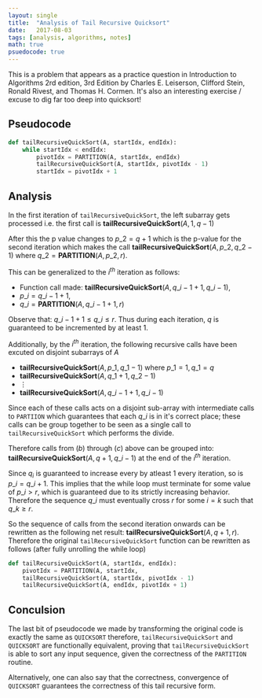 ```yaml
---
layout: single
title:  "Analysis of Tail Recursive Quicksort"
date:   2017-08-03
tags: [analysis, algorithms, notes]
math: true
psuedocode: true
---
```


This is a problem that appears as a practice question in Introduction to Algorithms 2rd edition, 3rd Edition by Charles E. Leiserson, Clifford Stein, Ronald Rivest, and Thomas H. Cormen. It's also an interesting exercise / excuse to dig far too deep into quicksort!

## Pseudocode
```python
def tailRecursiveQuickSort(A, startIdx, endIdx):
    while startIdx < endIdx:
        pivotIdx = PARTITION(A, startIdx, endIdx)
        tailRecursiveQuickSort(A, startIdx, pivotIdx - 1)
        startIdx = pivotIdx + 1
```

## Analysis
In the first iteration of `tailRecursiveQuickSort`, the left subarray gets processed i.e. the first call is $\textbf{tailRecursiveQuickSort}(A, 1, q-1)$

After this the p value changes to $p\_{2} = q + 1$ which is the p-value for the second iteration which makes the call $\textbf{tailRecursiveQuickSort}(A, p\_{2}, q\_{2}-1)$ where $q\_{2} = \textbf{PARTITION}(A, p\_{2}, r)$.

This can be generalized to the $i^{th}$ iteration as follows:

* Function call made: $\textbf{tailRecursiveQuickSort}(A, q\_{i-1} + 1, q\_{i} - 1),$
* $p\_{i} = q\_{i-1} + 1,$
* $q\_{i} = \textbf{PARTITION}(A, q\_{i-1} + 1, r)$

Observe that: $q\_{i-1} + 1 \leq q\_{i} \leq r$. Thus during each iteration, $q$ is guaranteed to be incremented by at least $1$.

Additionally, by the $i^{th}$ iteration, the following recursive calls have been excuted on disjoint subarrays of $A$

* $\textbf{tailRecursiveQuickSort}(A, p\_{1}, q\_{1} - 1)$ where $p\_{1} = 1, q\_{1} = q$
* $\textbf{tailRecursiveQuickSort}(A, q\_{1} + 1, q\_{2} - 1)$
*    $\vdots$
* $\textbf{tailRecursiveQuickSort}(A, q\_{i-1} + 1, q\_{i} - 1)$

Since each of these calls acts on a disjoint sub-array with intermediate calls to `PARTIION` which guarantees that each $q\_{i}$ is in it's correct place; these calls can be group together to be seen as a single call to `tailRecursiveQuickSort` which performs the divide.

Therefore calls from $(b)$ through $(c)$ above can be grouped into: $\textbf{tailRecursiveQuickSort}(A, q+1, q\_{i}-1)$ at the end of the $i^{th}$ iteration.

Since $q_{i}$ is guaranteed to increase every by atleast $1$ every iteration, so is $p\_{i} = q\_{i} + 1$. This implies that the while loop must terminate for some value of $p\_{i} > r$, which is guaranteed due to its strictly increasing behavior. Therefore the sequence $q\_{i}$ must eventually cross $r$ for some $i = k$ such that $q\_{k} \geq r$.

So the sequence of calls from the second iteration onwards can be rewritten as the following net result: $\textbf{tailRecursiveQuickSort}(A, q+1, r)$. Therefore the original `tailRecursiveQuickSort` function can be rewritten as follows (after fully unrolling the while loop)

```python
def tailRecursiveQuickSort(A, startIdx, endIdx):
    pivotIdx = PARTITION(A, startIdx,
    tailRecursiveQuickSort(A, startIdx, pivotIdx - 1)
    tailRecursiveQuickSort(A, endIdx, pivotIdx + 1)
```

## Conculsion

The last bit of pseudocode we made by transforming the original code is exactly the same as `QUICKSORT` therefore, `tailRecursiveQuickSort` and `QUICKSORT` are functionally equivalent, proving that `tailRecursiveQuickSort` is able to sort any input sequence, given the correctness of the `PARTITION` routine.

Alternatively, one can also say that the correctness, convergence of `QUICKSORT` guarantees the correctness of this tail recursive form.
